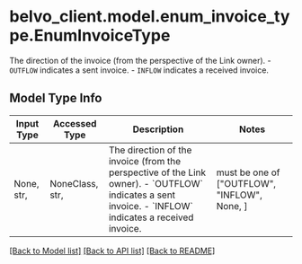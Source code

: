 # belvo_client.model.enum_invoice_type.EnumInvoiceType

The direction of the invoice (from the perspective of the Link owner). - `OUTFLOW` indicates a sent invoice. - `INFLOW` indicates a received invoice. 

## Model Type Info
Input Type | Accessed Type | Description | Notes
------------ | ------------- | ------------- | -------------
None, str,  | NoneClass, str,  | The direction of the invoice (from the perspective of the Link owner). - &#x60;OUTFLOW&#x60; indicates a sent invoice. - &#x60;INFLOW&#x60; indicates a received invoice.  | must be one of ["OUTFLOW", "INFLOW", None, ] 

[[Back to Model list]](../../README.md#documentation-for-models) [[Back to API list]](../../README.md#documentation-for-api-endpoints) [[Back to README]](../../README.md)

